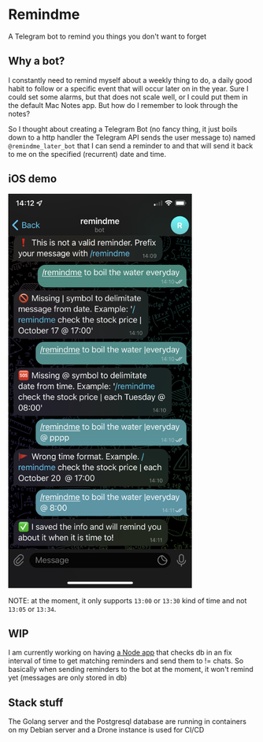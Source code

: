 # Remindme

A Telegram bot to remind you things you don't want to forget

## Why a bot?

I constantly need to remind myself about a weekly thing to do, a daily good habit to follow or a specific event that will occur later on in the year. Sure I could set some alarms, but that does not scale well, or I could put them in the default Mac Notes app. But how do I remember to look through the notes? 

So I thought about creating a Telegram Bot (no fancy thing, it just boils down to a http handler the Telegram API sends the user message to) named `@remindme_later_bot` that I can send a reminder to and that will send it back to me on the specified (recurrent) date and time.

## iOS demo

<img src="./ios_screenshot.jpg" height="800" />

NOTE: at the moment, it only supports `13:00` or `13:30` kind of time and not `13:05` or `13:34`. 

## WIP

I am currently working on having [a Node app](https://github.com/GregVes/remindme-db-checker) that checks db in an fix interval of time to get matching reminders and send them to != chats. So basically when sending reminders to the bot at the moment, it won't remind yet (messages are only stored in db)

## Stack stuff

The Golang server and the Postgresql database are running in containers on my Debian server and a Drone instance is used for CI/CD

